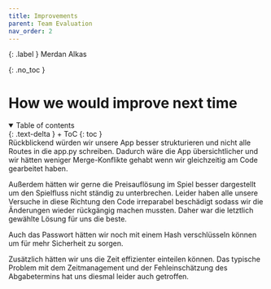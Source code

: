 ```yaml
---
title: Improvements
parent: Team Evaluation
nav_order: 2
---
```


{: .label }
Merdan Alkas

{: .no_toc }
# How we would improve next time

<details open markdown="block">
{: .text-delta }
<summary>Table of contents</summary>
+ ToC
{: toc }
</details>
Rückblickend würden wir unsere App besser strukturieren und nicht alle Routes in die app.py schreiben. Dadurch wäre die App übersichtlicher und wir hätten weniger Merge-Konflikte gehabt wenn wir gleichzeitig am Code gearbeitet haben.

Außerdem hätten wir gerne die Preisauflösung im Spiel besser dargestellt um den Spielfluss nicht ständig zu unterbrechen. Leider haben alle unsere Versuche in diese Richtung den Code irreparabel beschädigt sodass wir die Änderungen wieder rückgängig machen mussten. Daher war die letztlich gewählte Lösung für uns die beste.

Auch das Passwort hätten wir noch mit einem Hash verschlüsseln können um für mehr Sicherheit zu sorgen.
 
Zusätzlich hätten wir uns die Zeit effizienter einteilen können. Das typische Problem mit dem Zeitmanagement und der Fehleinschätzung des Abgabetermins hat uns diesmal leider auch getroffen.